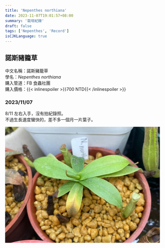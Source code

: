 ```yaml
---
title: 'Nepenthes northiana'
date: 2023-11-07T19:01:57+08:00
summary: '栽培紀錄'
draft: false
tags: ['Nepenthes', 'Record']
isCJKLanguage: true
---
```


## 諾斯豬籠草

中文名稱：諾斯豬籠草  
學名：*Nepenthes northiana*  
購入管道：FB 食蟲社團  
購入價格：{{< inlinespoiler >}}700 NTD{{< /inlinespoiler >}}  

### 2023/11/07

8/11 左右入手，沒有拍紀錄照。  
不過生長速度蠻快的，差不多一個月一片葉子。  

![2023-11-07](./images/2023-11-07.jpg)
